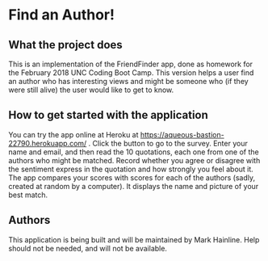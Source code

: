 # Find an Author!

## What the project does
This is an implementation of the FriendFinder app, done as homework for the February 2018 UNC Coding Boot Camp. This version helps a user find an author who has interesting views and might be someone who (if they were still alive) the user would like to get to know.

## How to get started with the application
You can try the app online at Heroku at https://aqueous-bastion-22790.herokuapp.com/ . Click the button to go to the survey. Enter your name and email, and then read the 10 quotations, each one from one of the authors who might be matched. Record whether you agree or disagree with the sentiment express in the quotation and how strongly you feel about it. The app compares your scores with scores for each of the authors (sadly, created at random by a computer). It displays the name and picture of your best match.

## Authors
This application is being built and will be maintained by Mark Hainline. Help should not be needed, and will not be available.
